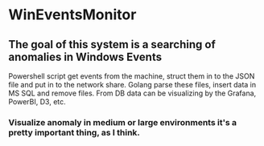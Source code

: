 # WinEventsMonitor
## The goal of this system is a searching of anomalies in Windows Events
Powershell script get events from the machine, struct them in to the JSON file and put in to the network share.
Golang parse these files, insert data in MS SQL and remove files. 
From DB data can be visualizing by the Grafana, PowerBI, D3, etc.
### Visualize anomaly in medium or large environments it's a pretty important thing, as I think.
